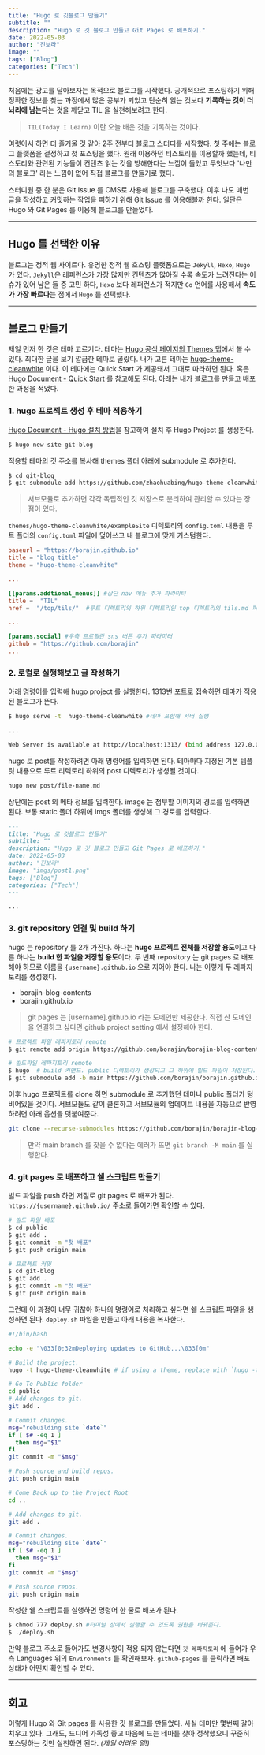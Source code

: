 ```yaml
---
title: "Hugo 로 깃블로그 만들기"
subtitle: ""
description: "Hugo 로 깃 블로그 만들고 Git Pages 로 배포하기."
date: 2022-05-03
author: "진보라"
image: ""
tags: ["Blog"]
categories: ["Tech"]
---
```


처음에는 광고를 달아보자는 목적으로 블로그를 시작했다. 공개적으로 포스팅하기 위해 정확한 정보를 찾는 과정에서 많은 공부가 되었고 단순히 읽는 것보다 **기록하는 것이 더 뇌리에 남는다**는 것을 깨닫고 TIL 을 실천해보려고 한다.
> `TIL(Today I Learn)` 이란 오늘 배운 것을 기록하는 것이다.

여럿이서 하면 더 즐거울 것 같아 2주 전부터 블로그 스터디를 시작했다. 첫 주에는 블로그 플랫폼을 결정하고 첫 포스팅을 했다. 원래 이용하던 티스토리를 이용할까 했는데, 티스토리와 관련된 기능들이 컨텐츠 읽는 것을 방해한다는 느낌이 들었고 무엇보다 '나만의 블로그' 라는 느낌이 없어 직접 블로그를 만들기로 했다.

스터디원 중 한 분은 Git Issue 를 CMS로 사용해 블로그를 구축했다. 이후 나도 매번 글을 작성하고 커밋하는 작업을 피하기 위해 Git Issue 를 이용해볼까 한다. 일단은 Hugo 와 Git Pages 를 이용해 블로그를 만들었다.

---

## Hugo 를 선택한 이유

블로그는 정적 웹 사이트다. 유명한 정적 웹 호스팅 플랫폼으로는 `Jekyll`, `Hexo`, `Hugo` 가 있다. `Jekyll`은 레퍼런스가 가장 많지만 컨텐츠가 많아질 수록 속도가 느려진다는 이슈가 있어 남은 둘 중 고민 하다, `Hexo` 보다 레퍼런스가 적지만 `Go` 언어를 사용해서 **속도가 가장 빠르다**는 점에서 `Hugo` 를 선택했다.

---

## 블로그 만들기

제일 먼저 한 것은 테마 고르기다. 테마는 [Hugo 공식 페이지의 Themes 탭](https://themes.gohugo.io/)에서 볼 수 있다. 최대한 글을 보기 깔끔한 테마로 골랐다. 내가 고른 테마는 [hugo-theme-cleanwhite](https://github.com/zhaohuabing/hugo-theme-cleanwhite) 이다. 이 테마에는 Quick Start 가 제공돼서 그대로 따라하면 된다. 혹은 [Hugo Document - Quick Start](https://gohugo.io/getting-started/quick-start/) 를 참고해도 된다. 아래는 내가 블로그를 만들고 배포한 과정을 적었다.

### 1. hugo 프로젝트 생성 후 테마 적용하기

[Hugo Document - Hugo 설치 방법](https://gohugo.io/getting-started/installing/)을 참고하여 설치 후 Hugo Project 를 생성한다.

```bash
$ hugo new site git-blog
```

적용할 테마의 깃 주소를 복사해 themes 폴더 아래에 submodule 로 추가한다.

```bash
$ cd git-blog
$ git submodule add https://github.com/zhaohuabing/hugo-theme-cleanwhite.git themes/hugo-theme-cleanwhite
```

> 서브모듈로 추가하면 각각 독립적인 깃 저장소로 분리하여 관리할 수 있다는 장점이 있다.

`themes/hugo-theme-cleanwhite/exampleSite` 디렉토리의 `config.toml` 내용을 루트 폴더의 `config.toml` 파일에 덮어쓰고 내 블로그에 맞게 커스텀한다.

```toml
baseurl = "https://borajin.github.io"
title = "blog title"
theme = "hugo-theme-cleanwhite"

...

[[params.addtional_menus]] #상단 nav 메뉴 추가 파라미터
title =  "TIL"
href =  "/top/tils/"  #루트 디렉토리의 하위 디렉토리인 top 디렉토리의 tils.md 파일을 가리킴.

...

[params.social] #우측 프로필란 sns 버튼 추가 파라미터
github = "https://github.com/borajin"
...
```

### 2. 로컬로 실행해보고 글 작성하기

아래 명령어를 입력해 hugo project 를 실행한다. 1313번 포트로 접속하면 테마가 적용된 블로그가 뜬다.

```bash
$ hugo serve -t  hugo-theme-cleanwhite #테마 포함해 서버 실행

...

Web Server is available at http://localhost:1313/ (bind address 127.0.0.1)
```

hugo 로 post를 작성하려면 아래 명령어를 입력하면 된다. 테마마다 지정된 기본 템플릿 내용으로 루트 리렉토리 하위의 post 디렉토리가 생셩될 것이다.

```bash
hugo new post/file-name.md
```

상단에는 post 의 메타 정보를 입력한다. image 는 첨부할 이미지의 경로를 입력하면 된다. 보통 static 폴더 하위에 imgs 폴더를 생성해 그 경로를 입력한다.

```md
---
title: "Hugo 로 깃블로그 만들기"
subtitle: ""
description: "Hugo 로 깃 블로그 만들고 Git Pages 로 배포하기."
date: 2022-05-03
author: "진보라"
image: "imgs/post1.png"
tags: ["Blog"]
categories: ["Tech"]
---

...
```

### 3. git repository 연결 및 build 하기

hugo 는 repository 를 2개 가진다. 하나는 **hugo 프로젝트 전체를 저장할 용도**이고 다른 하나는 **build 한 파일을 저장할 용도**이다. 두 번째 repository 는 git pages 로 배포해야 하므로 이름을 `{username}.github.io` 으로 지어야 한다. 나는 이렇게 두 레파지토리를 생성했다.

- borajin-blog-contents
- borajin.github.io

> git pages 는 [username].github.io 라는 도메인만 제공한다. 직접 산 도메인을 연결하고 싶다면 github project setting 에서 설정해야 한다.

```bash
# 프로젝트 파일 레파지토리 remote
$ git remote add origin https://github.com/borajin/borajin-blog-contents.git

# 빌드파일 레파지토리 remote
$ hugo  # build 커맨드. public 디렉토리가 생성되고 그 하위에 빌드 파일이 저장된다.
$ git submodule add -b main https://github.com/borajin/borajin.github.io.git public
```

이후 hugo 프로젝트를 clone 하면 submodule 로 추가했던 테마나 public 폴더가 텅 비어있을 것이다. 서브모듈도 같이 클론하고 서브모듈의 업데이트 내용을 자동으로 반영하려면 아래 옵션을 덧붙여준다.  

```bash
git clone --recurse-submodules https://github.com/borajin/borajin-blog-contents.git
```

> 만약 main branch 를 찾을 수 없다는 에러가 뜨면 `git branch -M main` 를 실행한다.

### 4. git pages 로 배포하고 쉘 스크립트 만들기

빌드 파일을 push 하면 저절로 git pages 로 배포가 된다. `https://{username}.github.io/` 주소로 들어가면 확인할 수 있다.

```bash
# 빌드 파일 배포
$ cd public
$ git add .
$ git commit -m "첫 배포"
$ git push origin main

# 프로젝트 커밋
$ cd git-blog
$ git add .
$ git commit -m "첫 배포"
$ git push origin main

```

그런데 이 과정이 너무 귀찮아 하나의 명령어로 처리하고 싶다면 쉘 스크립트 파일을 생성하면 된다. `deploy.sh` 파일을 만들고 아래 내용을 복사한다.

```sh
#!/bin/bash

echo -e "\033[0;32mDeploying updates to GitHub...\033[0m"

# Build the project.
hugo -t hugo-theme-cleanwhite # if using a theme, replace with `hugo -t <YOURTHEME>`

# Go To Public folder
cd public
# Add changes to git.
git add .

# Commit changes.
msg="rebuilding site `date`"
if [ $# -eq 1 ]
  then msg="$1"
fi
git commit -m "$msg"

# Push source and build repos.
git push origin main

# Come Back up to the Project Root
cd ..

# Add changes to git.
git add .

# Commit changes.
msg="rebuilding site `date`"
if [ $# -eq 1 ]
  then msg="$1"
fi
git commit -m "$msg"

# Push source repos.
git push origin main

```

작성한 쉘 스크립트를 실행하면 명령어 한 줄로 배포가 된다.

```bash
$ chmod 777 deploy.sh #터미널 상에서 실행할 수 있도록 권한을 바꿔준다.
$ ./deploy.sh
```

만약 블로그 주소로 들어가도 변경사항이 적용 되지 않는다면 `깃 레파지토리` 에 들어가 우측 Languages 위의 `Environments` 를 확인해보자. `github-pages` 를 클릭하면 배포 상태가 어떤지 확인할 수 있다.

---

## 회고

이렇게 Hugo 와 Git pages 를 사용한 깃 블로그를 만들었다. 사실 테마만 몇번째 갈아치우고 있다. 그래도, 드디어 가독성 좋고 마음에 드는 테마를 찾아 정착했으니 꾸준히 포스팅하는 것만 실천하면 된다. _(제일 어려운 일!)_
